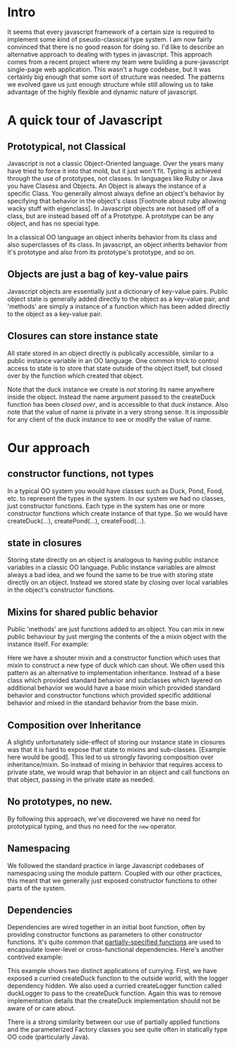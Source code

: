 # Intro
It seems that every javascript framework of a certain size is required to implement some kind of pseudo-classical type system. I am now fairly convinced that there is no good reason for doing so. I'd like to describe an alternative approach to dealing with types in javascript. This approach comes from a recent project where my team were building a pure-javascript single-page web application. This wasn't a huge codebase, but it was certainly big enough that some sort of structure was needed. The patterns we evolved gave us just enough structure while still allowing us to take advantage of the highly flexible and dynamic nature of javascript.

# A quick tour of Javascript
## Prototypical, not Classical
Javascript is not a classic Object-Oriented language. Over the years many have tried to force it into that mold, but it just won't fit. Typing is achieved through the use of prototypes, not classes. In languages like Ruby or Java you have Clasess and Objects. An Object is always the instance of a specific Class. You generally almost always define an object's behavior by specifying that behavior in the object's class [Footnote about ruby allowing wacky stuff with eigenclass]. In Javascript objects are not based off of a class, but are instead based off of a Prototype. A prototype can be any object, and has no special type.

In a classical OO language an object inherits behavior from its class and also superclasses of its class. In javascript, an object inherits behavior from it's prototype and also from its prototype's prototype, and so on.

## Objects are just a bag of key-value pairs
Javascript objects are essentially just a dictionary of key-value pairs. Public object state is generally added directly to the object as a key-value pair, and 'methods' are simply a instance of a function which has been added directly to the object as a key-value pair.

## Closures can store instance state
All state stored in an object directly is publically accessible, similar to a public instance variable in an OO language. One common trick to control access to state is to store that state outside of the object itself, but closed over by the function which created that object.

<script src="https://gist.github.com/1580895.js?file=closure-encapsulates-object-state.js"></script>

Note that the duck instance we create is *not* storing its name anywhere inside the object. Instead the name argument passed to the createDuck function has been *closed over*, and is accessible to that duck instance. Also note that the value of name is private in a very strong sense. It is *impossible* for any client of the duck instance to see or modify the value of name.

# Our approach
## constructor functions, not types
In a typical OO system you would have classes such as Duck, Pond, Food, etc. to represent the types in the system. In our system we had no classes, just constructor functions. Each type in the system has one or more constructor functions which create instance of that type. So we would have createDuck(...), createPond(...), createFood(...). 

## state in closures
Storing state directly on an object is analogous to having public instance variables in a classic OO language. Public instance variables are almost always a bad idea, and we found the same to be true with storing state directly on an object. Instead we stored state by closing over local variables in the object's constructor functions.

## Mixins for shared public behavior
Public 'methods' are just functions added to an object. You can mix in new public behaviour by just merging the contents of the a mixin object with the instance itself. For example:

<script src="https://gist.github.com/1580895.js?file=extending-with-mixins.js"></script>

Here we have a shouter mixin and a constructor function which uses that mixin to construct a new type of duck which can shout. We often used this pattern as an alternative to implementation inheritance. Instead of a base class which provided standard behavior and subclasses which layered on additional behavior we would have a base mixin which provided standard behavior and constructor functions which provided specific additional behavior and mixed in the standard behavior from the base mixin.

## Composition over Inheritance
A slightly unfortunately side-effect of storing our instance state in closures was that it is hard to expose that state to mixins and sub-classes. [Example here would be good]. This led to us strongly favoring composition over inheritance/mixin. So instead of mixing in behavior that requires access to private state, we would wrap that behavior in an object and call functions on that object, passing in the private state as needed.

## No prototypes, no new.
By following this approach, we've discovered we have no need for prototypical typing, and thus no need for the `new` operator.

## Namespacing
We followed the standard practice in large Javascript codebases of namespacing using the module pattern. Coupled with our other practices, this meant that we generally just exposed constructor functions to other parts of the system. 

## Dependencies
Dependencies are wired together in an initial boot function, often by providing constructor functions as parameters to other constructor functions. It's quite common that [partially-specified functions](http://ejohn.org/blog/partial-functions-in-javascript/) are used to encapsulate lower-level or cross-functional dependencies. Here's another contrived example:

<script src="https://gist.github.com/1580895.js?file=currying-and-constructor-functions.js"></script>

This example shows two distinct applications of currying. First, we have exposed a curried createDuck function to the outside world, with the logger dependency hidden. We also used a curried createLogger function called duckLogger to pass to the createDuck function. Again this was to remove implementation details that the createDuck implementation should not be aware of or care about.

There is a strong similarity between our use of partially applied functions and the parameterized Factory classes you see quite often in statically type OO code (particularly Java). 
